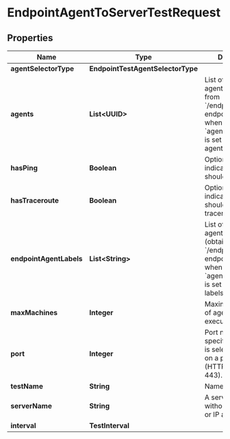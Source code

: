 

# EndpointAgentToServerTestRequest


## Properties

| Name | Type | Description | Notes |
|------------ | ------------- | ------------- | -------------|
|**agentSelectorType** | **EndpointTestAgentSelectorType** |  |  |
|**agents** | **List&lt;UUID&gt;** | List of endpoint agent IDs (obtained from &#x60;/endpoint/agents&#x60; endpoint). Required when &#x60;agentSelectorType&#x60; is set to &#x60;specific-agent&#x60;. |  [optional] |
|**hasPing** | **Boolean** | Optional flag indicating if the test should run ping. |  [optional] |
|**hasTraceroute** | **Boolean** | Optional flag indicating if the test should run traceroute. |  [optional] |
|**endpointAgentLabels** | **List&lt;String&gt;** | List of endpoint agent label IDs (obtained from &#x60;/endpoint/labels&#x60; endpoint), required when &#x60;agentSelectorType&#x60; is set to &#x60;agent-labels&#x60;. |  [optional] |
|**maxMachines** | **Integer** | Maximum number of agents which can execute the test. |  |
|**port** | **Integer** | Port number, if not specified, the port is selected based on a protocol (HTTP 80, HTTPS 443). |  [optional] |
|**testName** | **String** | Name of the test. |  |
|**serverName** | **String** | A server address without a protocol or IP address. |  |
|**interval** | **TestInterval** |  |  |



